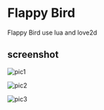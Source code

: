 Flappy Bird
===

Flappy Bird use lua and love2d

## screenshot

![pic1](./screenshot/Selection_001.png)

![pic2](./screenshot/Selection_002.png)

![pic3](./screenshot/Selection_003.png)
